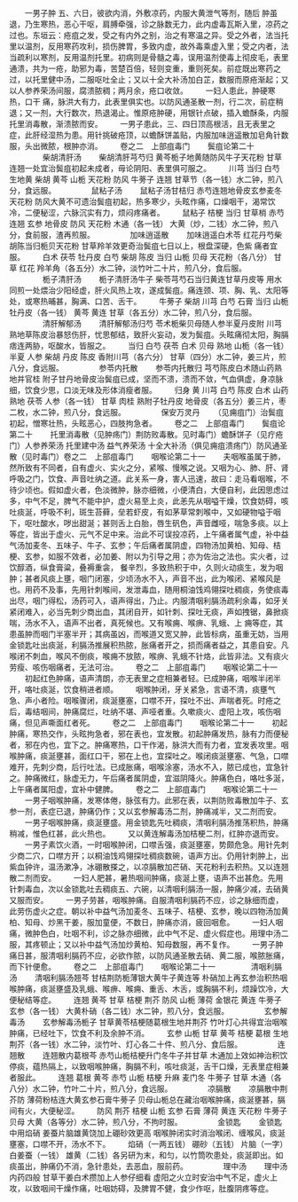 <!-- { "loadSidebar": true } -->
　　一男子肿 五、六日，彼欲内消，外敷凉药，内服大黄泄气等剂，随后 肿虽退，乃生寒热，恶心干呕，肩膊牵强，诊之脉数无力，此内虚毒瓦斯入里，凉药之过也。东垣云：疮疽之发，受之有内外之别，治之有寒温之异。受之外者，法当托里以温剂，反用寒药攻利，损伤脾胃，多致内虚，故外毒乘虚入里；受之内者，法当疏利以寒剂，反用温剂托里。初病则是骨髓之毒，误用温剂使毒上彻皮毛，表里通溃，共为一疮，助邪为毒，苦楚百倍，轻则变重，重则死矣。前症既出寒药之过，以托里健中汤，二服呕吐全止；又以十全大补汤加白芷，数服而原疮渐起；又以人参养荣汤间服，腐溃脓稠；两月余，疮口收敛。
　　一妇人患此，肿硬寒热，口干 痛，脉洪大有力，此表里俱实也。以防风通圣散一剂，行二次，前症稍退；又一剂，大行数次，热退渴止。惟原疮肿硬，用银针点破，插入蟾酥条，内服托里消毒散，渐溃脓而安。
　　一男子患此，三、四日顶高根活，且无表里之症，此肝经湿热为患。用针挑破疮顶，以蟾酥饼盖贴，内服加味逍遥散加皂角针数服，头出微脓，根肿亦消。
　　卷之二　上部疽毒门
　　鬓疽论第二十
　　
　　柴胡清肝汤
　　柴胡清肝芎芍归 黄芩栀子地黄随防风牛子天花粉 甘草连翘一处宜治鬓疽初起未成者，毋论阴阳、表里俱可服之。
　　川芎 当归 白芍 生地黄 柴胡 黄芩 山栀 天花粉 防风 牛蒡子 连翘 甘草节（各一钱）水二钟，煎八分，食远服。
　　
　　鼠粘子汤
　　鼠粘子汤甘桔归 赤芍连翘地骨皮玄参麦冬天花粉 防风大黄不可遗治鬓疽初起，热多寒少，头眩作痛，口燥咽干，渴常饮冷，二便秘涩，六脉沉实有力，烦闷疼痛者。
　　鼠粘子 桔梗 当归 甘草梢 赤芍 连翘 玄参 地骨皮 防风 天花粉 木通（各一钱） 大黄（炒，二钱）水二钟，煎八分，食前服，渣再煎服。
　　
　　加味逍遥散
　　加味逍遥白术苓 红花丹芍柴胡陈当归栀贝天花粉 甘草羚羊效更奇治鬓疽七日以上，根盘深硬，色紫 痛者宜服。
　　白术 茯苓 牡丹皮 白芍 柴胡 陈皮 当归 山栀 贝母 天花粉（各八分） 甘草 红花 羚羊角（各五分）水二钟，淡竹叶二十片，煎八分，食后服。
　　
　　栀子清肝汤
　　栀子清肝汤牛子 柴苓芎芍石当归黄连甘草丹皮等 用水同煎一处煨治少阳经虚，肝火风热上攻，遂成鬓疽。痛连颈、项、胸、乳、太阳等处，或寒热晡甚，胸满、口苦、舌干。
　　牛蒡子 柴胡 川芎 白芍 石膏 当归 山栀 牡丹皮（各一钱） 黄芩 黄连 甘草（各五分）水二钟，煎八分，食后服。
　　
　　清肝解郁汤
　　清肝解郁汤归芍 苓术栀柴贝母随人参半夏丹皮附 川芎熟地草陈皮治暴怒伤肝，忧思郁结，致肝火妄动，发为鬓疽。头眩痛彻太阳，胸膈痞连两胁，呕酸水，皆服之。
　　当归 白芍 茯苓 白术 贝母 熟地 山栀（各一钱） 半夏 人参 柴胡 丹皮 陈皮 香附川芎（各六分） 甘草（四分）水二钟，姜三片，煎八分，食远服。
　　
　　参苓内托散
　　参苓内托散归 芎芍陈皮白术随山药熟地并官桂 附子甘丹地骨皮治鬓疽已成，坚而不溃，溃而不敛，气血俱虚，身凉脉细，饮食少思，口淡无味及形体消瘦者服。
　　归身 黄 川芎 白芍 陈皮 白术 山药 熟地 茯苓 人参（各一钱） 甘草 肉桂 熟附子牡丹皮 地骨皮（各五分）姜三片，枣二枚，水二钟，煎八分，食远服。
　　
　　保安万灵丹
　　（见痈疽门）治鬓疽初起，憎寒壮热，头眩恶心，四肢拘急者。
　　卷之二　上部疽毒门
　　鬓疽论第二十
　　托里消毒散（见肿疡门）荆防败毒散。见时毒门）蟾酥饼子（见疔疮门）人参养荣汤 托里建中汤 益气养荣汤 十全大补汤（俱见痈疽溃疡门）防风通圣散（见时毒门）卷之二　上部疽毒门
　　咽喉论第二十一
　　夫咽喉虽属于肺，然所致有不同者，自有虚火、实火之分，紧喉、慢喉之说。又咽为心、肺、肝、肾呼吸之门，饮食、声音吐纳之道。此关系一身，害人迅速，故曰：走马看咽喉，不待少顷也。假如虚火者，色淡微肿，脉亦细微，小便清白，大便自利，此因思虑过多，中气不足，脾气不能中护，虚火易至上炎，此恙先从咽嗌干燥，饮食妨碍，咳吐痰涎，呼吸不利，斑生苔藓，垒若虾皮，有如茅草常刺喉中，又如硬物嗌于咽下，呕吐酸水，哕出甜涎；甚则舌上白胎，唇生矾色，声音雌哑，喘急多痰。以上等症，皆出于虚火、元气不足中来。治此不可误投凉药，上午痛者属气虚，补中益气汤加麦冬、五味子、牛子、玄参；午后痛者属阴虚，四物汤加黄柏、知母、桔梗、玄参，如服不效者，必加姜、附以为引导之用；亦为佐治之法也。实火者，过饮醇酒，纵食膏粱，叠褥重衾， 餐辛烈，多致热积于中，久则火动痰生，发为咽肿；甚者风痰上壅，咽门闭塞，少顷汤水不入，声音不出，此为喉闭、紧喉风是也。用药不及事，先用针刺喉间，发泄毒血，随用桐油饯鸡翎探吐稠痰，务使痰毒出尽，咽门得松，汤药可入，语声得出，乃止。内服清咽利膈汤疏利余毒，如牙关紧闭难入，必当先刺少商出血，其闭自开，如针刺、探吐无痰，声如拽锯，鼻掀痰喘，汤水不入，语声不出者，真死候也。又有喉痈、喉痹、乳蛾、上 痈等症，其患虽肿而咽门半塞半开；其病虽凶，而喉道又宽又肿，此皆标病，虽重无妨，当用金锁匙吐出痰涎，利膈汤推展积热脓，胀痛者开之，损而痛者益之，其患自安。凡喉闭不刺血，喉风不倒痰，喉痈不放脓，喉痹、乳蛾不针烙，此皆非法。又有痰火劳瘦、咳伤咽痛者，无法可治。
　　卷之二　上部疽毒门
　　咽喉论第二十一
　　初起红色肿痛，语声清朗，亦无表里之症相兼者轻。已成肿痛，咽喉半闭半开，咯吐痰涎，饮食稍进者顺。
　　咽喉肿闭，牙关紧急，言语不清，痰壅气急、声小者险。咽喉骤闭，痰涎壅塞，口噤不开，探吐不出、声喘者死。时疮之后，毒结咽间，肿痛腐烂，吐纳不堪、声哑者重。久嗽痰火、虚阳上攻，咳伤咽痛，但见声嘶面红者死。
　　卷之二　上部疽毒门
　　咽喉论第二十一
　　初起肿痛，寒热交作，头眩拘急者，邪在表也，宜发散。初起肿痛发热，脉有力而便秘者，邪在内也，宜下之。肿痛寒热，口干作渴，脉洪大而有力者，宜发表攻里。咽喉肿痛，痰涎壅甚，面红口干，邪在上也，宜探吐之。喉闭痰涎壅塞、气急，口噤难开，先刺少商，后行吐法。已成胀痛，咽喉涂塞，汤水不入，脓已成也，宜急针之。肿痛微红，脉虚无力，午后痛者属阴虚，宜滋阴降火。肿痛色白，咯吐多涎，上午痛者属阳虚，宜补中健脾。
　　卷之二　上部疽毒门
　　咽喉论第二十一
　　一男子咽喉肿痛，发寒体倦，脉弦有力。此邪在表，以荆防败毒散加牛子、玄参一剂，表症已退，肿痛仍作；又以玄参解毒汤二剂，肿痛减半，又二剂而安。
　　一男子咽喉肿痛，痰涎壅盛。用金锁匙先吐稠痰，清咽利膈汤推荡积热，肿痛稍减，惟色红甚，此火热也。
　　又以黄连解毒汤加桔梗二剂，红肿亦退而安。
　　一男子素饮火酒，一时咽喉肿闭，口噤舌强，痰涎壅塞，势颇危急。用针先刺少商二穴，口噤方开；以桐油饯鸡翎探吐稠痰数碗，语声方出。仍用针刺肿上，出紫血钟许，温汤漱净，冰硼散搽之，以凉膈散加芒硝、天花粉利去积热。又以连翘散二剂而安。
　　一妇人肥甚，暑热咽间肿痛，痰涎上壅，语声不出甚危。先用针刺毒血，次以金锁匙吐去稠痰五、六碗，以清咽利膈汤一服，肿痛少减，去硝黄又服而安。
　　一男子劳甚，咽喉肿痛。自服清咽利膈药不应，诊之脉细而虚，此劳伤虚火之症。朝以补中益气汤加麦冬、五味子、桔梗、玄参，晚以四物汤加黄柏、知母、炒黑干姜，服加童便，不数日，肿痛亦消，疲回咽愈。
　　一妇人咽痛，微肿色白，吐咽不利，诊之脉亦细微，此中气不足、虚火假症也。用理中汤二服，其疼顿止；又以补中益气汤加炒黄柏、知母数服，再不复作。
　　一男子肿痛日甚，服清咽利膈药不应，必欲作脓，以防风通圣散去硝、黄二服，喉脓胀痛，而下针便愈。
　　卷之二　上部疽毒门
　　咽喉论第二十一
　　
　　清咽利膈汤
　　清咽利膈汤翘芩 甘桔荆防栀薄银大黄牛子黄连等 朴硝加上再玄参治积热咽喉肿痛，痰涎壅盛及乳蛾、喉痹、喉痈、重舌、木舌，或胸膈不利，烦躁饮冷，大便秘结等症。
　　连翘 黄芩 甘草 桔梗 荆芥 防风 山栀 薄荷 金银花 黄连 牛蒡子 玄参（各一钱） 大黄朴硝（各二钱）水二钟，煎八分，食远服。
　　
　　玄参解毒汤
　　玄参解毒汤栀子 甘草黄苓桔梗随葛根生地并荆芥 竹叶灯心共得宜治咽喉肿痛，已经吐下，饮食不利及余肿不消。
　　玄参 山栀 甘草 黄芩 桔梗 葛根 生地 荆芥（各一钱）水二钟，淡竹叶、灯心各二十件、煎八分、食后服。
　　
　　连翘散
　　连翘散内葛根芩 赤芍山栀桔梗升门冬牛子并甘草 木通加上效如神治积饮停痰，蕴热隔上，以致咽喉肿痛，胸膈不利，咳吐痰涎，舌干口燥，无表里症相兼者服此。
　　连翘 葛根 黄芩 赤芍 山栀 桔梗 升麻 麦门冬 牛蒡子 甘草 木通（各八分）水二钟，竹叶二十片，煎八分，食远服。
　　
　　凉膈散
　　凉膈散中荆芥防 薄荷粉桔连大黄玄参石膏牛蒡子 贝母山栀总在藏治咽喉肿痛，痰涎壅甚，膈间有火，大便秘涩。
　　防风 荆芥 桔梗 山栀 玄参 石膏 薄荷 黄连 天花粉 牛蒡子 贝母 大黄（各等分）水二钟，煎八分，不拘时服。
　　
　　金锁匙
　　金锁匙中用焰硝 姜蚕片脑雄黄饶加上硼砂效更高 咽喉肿闭实时消治喉闭、缠喉风，痰涎壅塞，口噤不开，汤水不下。
　　焰硝（一两五钱） 硼砂（五钱） 片脑（一字） 白姜蚕（一钱） 雄黄（二钱）各另研为末，和匀，以竹筒吹患处，痰涎即出。如痰虽出，肿痛仍不消，急针患处，去恶血，服前药。
　　
　　理中汤
　　理中汤内药四般 甘草干姜白术攒加上人参仔细看 虚阳之火立时安治中气不足，虚火上攻，以致咽间干燥作痛，吐咽妨碍，及脾胃不健，食少作呕，肚腹阴疼等症。
